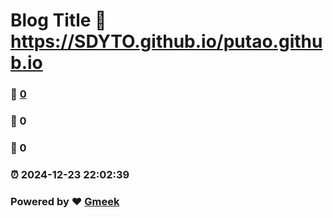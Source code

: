 # Blog Title :link: https://SDYTO.github.io/putao.github.io 
### :page_facing_up: [0](https://SDYTO.github.io/putao.github.io/tag.html) 
### :speech_balloon: 0 
### :hibiscus: 0 
### :alarm_clock: 2024-12-23 22:02:39 
### Powered by :heart: [Gmeek](https://github.com/Meekdai/Gmeek)
